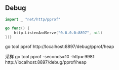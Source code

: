 ## Debug

```go
import _ "net/http/pprof"

go func() {
    http.ListenAndServe("0.0.0.0:8897", nil)
}()

```

go tool pprof  http://localhost:8897/debug/pprof/heap

采样
go tool pprof -seconds=10 -http=:9981  http://localhost:8897/debug/pprof/heap